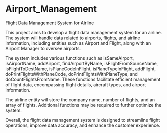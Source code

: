 # Airport_Management

Flight Data Management System for Airline

This project aims to develop a flight data management system for an airline. The system will handle data related to airports, flights, and airline information, including entities such as Airport and Flight, along with an Airport Manager to oversee airports.

The system includes various functions such as isSameAirport, isAirportName, addAirport, findAirportByName, isFlightFromSourceName, isFlightToDestName, isPlaneCodeInFlight, isPlaneTypeInFlight, addFlight, doPrintFlightsWithPlaneCode, doPrintFlightsWithPlaneType, and doCountFlightsFromName. These functions facilitate efficient management of flight data, encompassing flight details, aircraft types, and airport information.

The airline entity will store the company name, number of flights, and an array of flights. Additional functions may be required to further optimize the system.

Overall, the flight data management system is designed to streamline flight operations, improve data accuracy, and enhance the customer experience.
